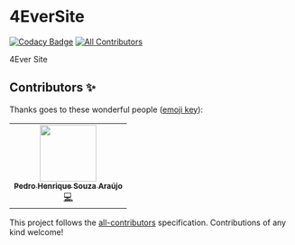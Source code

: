 # 4EverSite
<!-- ALL-CONTRIBUTORS-BADGE:START - Do not remove or modify this section -->
[![Codacy Badge](https://api.codacy.com/project/badge/Grade/ac6a365e9e1640c7844740bff354755e)](https://app.codacy.com/gh/Ph-FMM/4EverSite?utm_source=github.com&utm_medium=referral&utm_content=Ph-FMM/4EverSite&utm_campaign=Badge_Grade)
[![All Contributors](https://img.shields.io/badge/all_contributors-1-orange.svg?style=flat-square)](#contributors-)
<!-- ALL-CONTRIBUTORS-BADGE:END -->
4Ever Site

## Contributors ✨

Thanks goes to these wonderful people ([emoji key](https://allcontributors.org/docs/en/emoji-key)):

<!-- ALL-CONTRIBUTORS-LIST:START - Do not remove or modify this section -->
<!-- prettier-ignore-start -->
<!-- markdownlint-disable -->
<table>
  <tr>
    <td align="center"><a href="https://www.linkedin.com/in/pedroharaujo1952/"><img src="https://avatars2.githubusercontent.com/u/38022427?v=4" width="100px;" alt=""/><br /><sub><b>Pedro Henrique Souza Araújo</b></sub></a><br /><a href="https://github.com/Ph-FMM/4EverSite/commits?author=Ph-FMM" title="Code">💻</a></td>
  </tr>
</table>

<!-- markdownlint-enable -->
<!-- prettier-ignore-end -->
<!-- ALL-CONTRIBUTORS-LIST:END -->

This project follows the [all-contributors](https://github.com/all-contributors/all-contributors) specification. Contributions of any kind welcome!